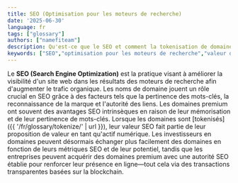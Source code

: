 ```yaml
---
title: SEO (Optimisation pour les moteurs de recherche)
date: '2025-06-30'
language: fr
tags: ["glossary"]
authors: ["namefiteam"]
description: Qu'est-ce que le SEO et comment la tokenisation de domaine affecte-t-elle l'optimisation des recherches ?
keywords: ["SEO","optimisation pour les moteurs de recherche","valeur de domaine","classement de recherche","marketing digital"]
---
```


Le **SEO (Search Engine Optimization)** est la pratique visant à améliorer la visibilité d'un site web dans les résultats des moteurs de recherche afin d'augmenter le trafic organique. Les noms de domaine jouent un rôle crucial en SEO grâce à des facteurs tels que la pertinence des mots-clés, la reconnaissance de la marque et l'autorité des liens. Les domaines premium ont souvent des avantages SEO intrinsèques en raison de leur mémorisation et de leur pertinence de mots-clés. Lorsque les domaines sont [tokenisés]({{ '/fr/glossary/tokenize/' | url }}), leur valeur SEO fait partie de leur proposition de valeur en tant qu'actif numérique. Les investisseurs en domaines peuvent désormais échanger plus facilement des domaines en fonction de leurs métriques SEO et de leur potentiel, tandis que les entreprises peuvent acquérir des domaines premium avec une autorité SEO établie pour renforcer leur présence en ligne—tout cela via des transactions transparentes basées sur la blockchain.